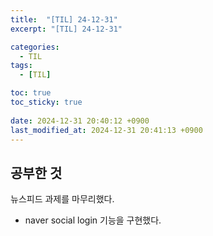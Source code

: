 ```yaml
---
title:  "[TIL] 24-12-31"
excerpt: "[TIL] 24-12-31"

categories:
  - TIL
tags:
  - [TIL]

toc: true
toc_sticky: true
 
date: 2024-12-31 20:40:12 +0900
last_modified_at: 2024-12-31 20:41:13 +0900
---
```


## 공부한 것

뉴스피드 과제를 마무리했다.

- naver social login 기능을 구현했다.